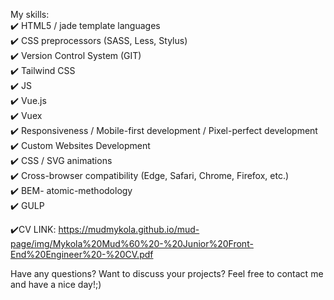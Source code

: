 My skills:  <br>
✔️ HTML5 / jade template languages <br>
✔️ CSS preprocessors (SASS, Less, Stylus)  <br>
✔️ Version Control System (GIT)  <br>
✔️ Tailwind CSS <br>
✔️ JS <br>
✔️ Vue.js <br>
✔️ Vuex <br>
✔️ Responsiveness / Mobile-first development / Pixel-perfect development  <br>
✔️ Custom Websites Development  <br>
✔️ CSS / SVG animations <br>
✔️ Cross-browser compatibility (Edge, Safari, Chrome, Firefox, etc.) <br>
✔️ BEM- atomic-methodology  <br>
✔️ GULP  <br>

✔️CV LINK:
https://mudmykola.github.io/mud-page/img/Mykola%20Mud%60%20-%20Junior%20Front-End%20Engineer%20-%20CV.pdf


Have any questions? Want to discuss your projects? 
Feel free to contact me and have a nice day!;)
